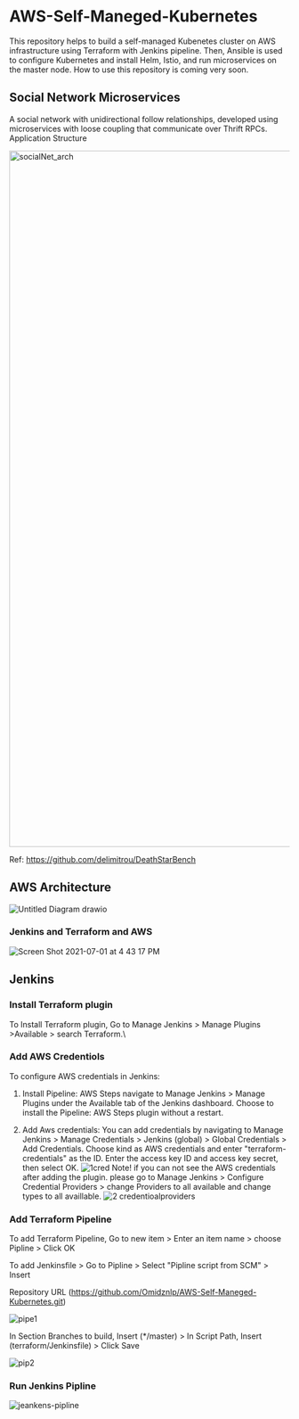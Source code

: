 # AWS-Self-Maneged-Kubernetes

This repository helps to build a self-managed Kubenetes cluster on AWS infrastructure using Terraform with Jenkins pipeline. Then, Ansible is used to configure Kubernetes and install Helm, Istio, and run microservices on the master node. How to use this repository is coming very soon. 

## Social Network Microservices

A social network with unidirectional follow relationships, developed using microservices with loose coupling that communicate over Thrift RPCs.
Application Structure

<img width="1249" alt="socialNet_arch" src="https://user-images.githubusercontent.com/87664653/169954472-b2fa3790-c40b-4a6d-9ce3-4e0ee197c381.png">

Ref:
https://github.com/delimitrou/DeathStarBench

## AWS Architecture

![Untitled Diagram drawio](https://user-images.githubusercontent.com/87664653/169788573-db6dd63e-c3e8-439f-ac10-236a91d7debc.png)

### Jenkins and Terraform and AWS


![Screen Shot 2021-07-01 at 4 43 17 PM](https://user-images.githubusercontent.com/87664653/173849388-eeff12a6-806a-4a1e-8c40-a25af72267c8.png)

## Jenkins

### Install Terraform plugin

To Install Terraform plugin,
Go to Manage Jenkins > Manage Plugins >Available > search Terraform.\

### Add AWS Credentiols

To configure AWS credentials in Jenkins:

1. Install Pipeline: AWS Steps
 navigate to Manage Jenkins > Manage Plugins under the Available tab of the Jenkins dashboard. Choose to install the Pipeline: AWS Steps plugin without a restart.

2. Add Aws credentials:
  You can add credentials by navigating to Manage Jenkins > Manage Credentials > Jenkins (global) > Global Credentials > Add Credentials. Choose kind as AWS credentials and enter "terraform-credentials" as the ID. Enter the access key ID and access key secret, then select OK.
![1cred](https://user-images.githubusercontent.com/87664653/176715051-1f5689b8-54b6-41a5-bc20-5540d8023519.png)
Note!
if you can not see the AWS credentials after adding the plugin.
please go to Manage Jenkins >  Configure Credential Providers > change Providers to all available and change types to all availlable.
![2 credentioalproviders](https://user-images.githubusercontent.com/87664653/176715202-9e3c1f24-1fac-4d49-a836-3f2692822b08.png)
### Add Terraform Pipeline

To add Terraform Pipeline,
Go to new item > Enter an item name > choose Pipline > Click OK

To add Jenkinsfile > Go to Pipline > Select "Pipline script from SCM" > Insert

Repository URL (<https://github.com/Omidznlp/AWS-Self-Maneged-Kubernetes.git>)

![pipe1](https://user-images.githubusercontent.com/87664653/174334049-7c2954f9-c036-4ed3-ba87-cb5d19bcdd4e.png)

In Section Branches to build, Insert (*/master) > In Script Path, Insert (terraform/Jenkinsfile) > Click Save 

![pip2](https://user-images.githubusercontent.com/87664653/174334133-701b2cd9-9ab6-4d24-a2b5-408a8943888b.png)

### Run Jenkins Pipline

![jeankens-pipline](https://user-images.githubusercontent.com/87664653/174333990-f6b5789d-13cc-4d00-817e-75516f4f0018.png)


